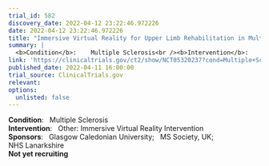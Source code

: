 ```yaml
---
trial_id: 582
discovery_date: 2022-04-12 23:22:46.972226
date: 2022-04-12 23:22:46.972226
title: "Immersive Virtual Reality for Upper Limb Rehabilitation in Multiple Sclerosis"
summary: |
  <b>Condition</b>:    Multiple Sclerosis<br /><b>Intervention</b>:    Other: Immersive Virtual Reality Intervention<br /><b>Sponsors</b>:    Glasgow Caledonian University;   MS Society, UK;   NHS Lanarkshire<br /><b>Not yet recruiting</b>
link: 'https://clinicaltrials.gov/ct2/show/NCT05320237?cond=Multiple+Sclerosis&sfpd_d=14&sel_rss=new14'
published_date: 2022-04-11 16:00:00
trial_source: ClinicalTrials.gov
relevant: 
options:
  unlisted: false
---
```

<b>Condition</b>:    Multiple Sclerosis<br /><b>Intervention</b>:    Other: Immersive Virtual Reality Intervention<br /><b>Sponsors</b>:    Glasgow Caledonian University;   MS Society, UK;   NHS Lanarkshire<br /><b>Not yet recruiting</b>